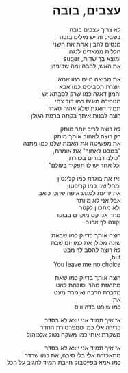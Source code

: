 <div dir="rtl">

# עצבים, בובה

לא צריך עצבים בובה  
בשביל זה יש מילים בובה  
מנסים להבין אחת את השני  
חללית ממאדים לנגה  
ומוצא בך שדות, suger  
את האש, להבה ומה שביניהן  

את מביאה חיים כמו אמא  
ויוצרת תסביכים כמו אבא  
והמון דאגה כמו שרק לסבתא יש  
מטרידה מינית כמו דוד צחי  
תמיד דואגת שלא אהיה סאחי  
רוצה לבנות איתך בקתה ברמת הגולן  

לא רוצה לריב יותר מותק  
רק רוצה לאהוב אותך מותק  
את מפשיטה את האמת שלנו כמו מתנה  
"במבט לאחור" את אומרת,  
"כולנו דבורים בכוורת,  
וכל אחד יש לו תפקיד בעולם"  

ואז את בוגדת כמו קלינטון  
ומחלישני כמו קריפטון  
את יודעת לפגוע איפה שהכי כואב  
אבל אני לא מוותר  
ולא מתכוון לקטר  
מחר אני קם מוקדם בבוקר   
וקונה לך ארנב  


רוצה אותך בדיוק כמו שבאת  
שונה מכולן את כמו יום שבת  
לא רוצה להסב לך מבט  
but,  
You leave me no choice  

רוצה אותך בדיוק כמו שאת  
מתרגזת מהר וסולחת לאט  
מדברת הרבה ואומרת מעט  
את  
כמו שופט בדה וויס  

אז איך תמיד אני יוצא לא בסדר  
קרירה אלי כמו טמפרטורת החדר  
משקרת אותי כמו משקה נטול אלכוהול  

אז איך תמיד אני יוצא לא בסדר  
מתאכזרת אלי בלי סיבה, את כמו שרדר  
כמו אמא בפייסבוק חייבת תמיד להגיב על הכל  
